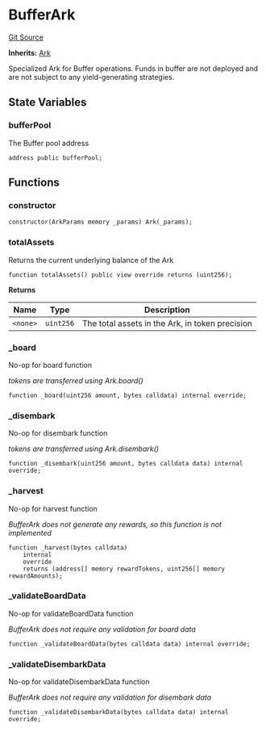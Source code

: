 # BufferArk
[Git Source](https://github.com/OasisDEX/summer-earn-protocol/blob/0276900cbe9b1188d82d1b9bcbb8c174e79a15a1/src/contracts/arks/BufferArk.sol)

**Inherits:**
[Ark](/src/contracts/Ark.sol/abstract.Ark.md)

Specialized Ark for Buffer operations. Funds in buffer are not deployed and are not subject to any
yield-generating strategies.


## State Variables
### bufferPool
The Buffer pool address


```solidity
address public bufferPool;
```


## Functions
### constructor


```solidity
constructor(ArkParams memory _params) Ark(_params);
```

### totalAssets

Returns the current underlying balance of the Ark


```solidity
function totalAssets() public view override returns (uint256);
```
**Returns**

|Name|Type|Description|
|----|----|-----------|
|`<none>`|`uint256`|The total assets in the Ark, in token precision|


### _board

No-op for board function

*tokens are transferred using Ark.board()*


```solidity
function _board(uint256 amount, bytes calldata) internal override;
```

### _disembark

No-op for disembark function

*tokens are transferred using Ark.disembark()*


```solidity
function _disembark(uint256 amount, bytes calldata data) internal override;
```

### _harvest

No-op for harvest function

*BufferArk does not generate any rewards, so this function is not implemented*


```solidity
function _harvest(bytes calldata)
    internal
    override
    returns (address[] memory rewardTokens, uint256[] memory rewardAmounts);
```

### _validateBoardData

No-op for validateBoardData function

*BufferArk does not require any validation for board data*


```solidity
function _validateBoardData(bytes calldata data) internal override;
```

### _validateDisembarkData

No-op for validateDisembarkData function

*BufferArk does not require any validation for disembark data*


```solidity
function _validateDisembarkData(bytes calldata data) internal override;
```

